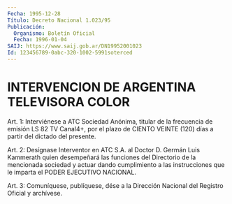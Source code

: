 ```yaml
---
Fecha: 1995-12-28
Título: Decreto Nacional 1.023/95
Publicación:
  Organismo: Boletín Oficial
  Fecha: 1996-01-04
SAIJ: https://www.saij.gob.ar/DN19952001023
Id: 123456789-0abc-320-1002-5991soterced
---
```

# INTERVENCION DE ARGENTINA TELEVISORA COLOR

<a id="1"></a>
Art. 1: Interviénese a ATC Sociedad Anónima, titular de la frecuencia de emisión LS 82 TV  Canal4+,  por  el  plazo  de CIENTO VEINTE (120) días a partir del dictado del presente.

<a id="2"></a>
Art. 2: Desígnase Interventor en ATC S.A. al Doctor D. Germán  Luis Kammerath  quien  desempeñará  las  funciones  del Directorio de la mencionada sociedad y actuar  dando cumplimiento a las instrucciones  que  le  imparta  el  PODER  EJECUTIVO  NACIONAL.

<a id="3"></a>
Art. 3: Comuníquese, publíquese, dése a la Dirección  Nacional  del Registro  Oficial  y  archívese.